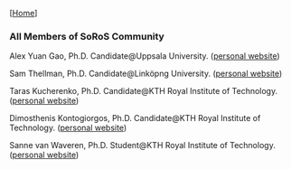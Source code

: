 [[Home](index.html)]
### All Members of SoRoS Community

Alex Yuan Gao, Ph.D. Candidate@Uppsala University. ([personal website](http://gaoyuankidult.github.io/about/))

Sam Thellman, Ph.D. Candidate@Linköpng University. ([personal website](https://www.ida.liu.se/~samth78/))

Taras Kucherenko, Ph.D. Candidate@KTH Royal Institute of Technology. ([personal website](https://www.kth.se/profile/tarask/))

Dimosthenis Kontogiorgos, Ph.D. Candidate@KTH Royal Institute of Technology. ([personal website](https://www.kth.se/profile/diko/))

Sanne van Waveren, Ph.D. Student@KTH Royal Institute of Technology. ([personal website](https://www.kth.se/profile/sannevw/))
